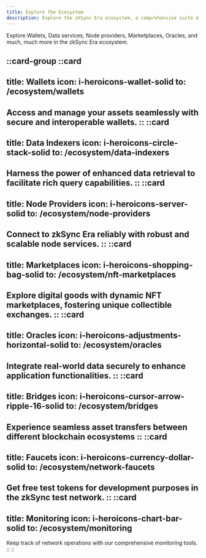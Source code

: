 ```yaml
---
title: Explore the Ecosystem
description: Explore the zkSync Era ecosystem, a comprehensive suite of services and tools from wallets to marketplaces that empower and enhance your experience.
---
```


Explore Wallets, Data services, Node providers, Marketplaces, Oracles, and much, much more
in the zkSync Era ecosystem.

::card-group
  ::card
  ---
  title: Wallets
  icon: i-heroicons-wallet-solid
  to: /ecosystem/wallets
  ---
  Access and manage your assets seamlessly with secure and interoperable wallets.
  ::
  ::card
  ---
  title: Data Indexers
  icon: i-heroicons-circle-stack-solid
  to: /ecosystem/data-indexers
  ---
  Harness the power of enhanced data retrieval to facilitate rich query capabilities.
  ::
  ::card
  ---
  title: Node Providers
  icon: i-heroicons-server-solid
  to: /ecosystem/node-providers
  ---
  Connect to zkSync Era reliably with robust and scalable node services.
  ::
  ::card
  ---
  title: Marketplaces
  icon: i-heroicons-shopping-bag-solid
  to: /ecosystem/nft-marketplaces
  ---
  Explore digital goods with dynamic NFT marketplaces, fostering unique collectible exchanges.
  ::
  ::card
  ---
  title: Oracles
  icon: i-heroicons-adjustments-horizontal-solid
  to: /ecosystem/oracles
  ---
  Integrate real-world data securely to enhance application functionalities.
  ::
  ::card
  ---
  title: Bridges
  icon: i-heroicons-cursor-arrow-ripple-16-solid
  to: /ecosystem/bridges
  ---
  Experience seamless asset transfers between different blockchain ecosystems
  ::
  ::card
  ---
  title: Faucets
  icon: i-heroicons-currency-dollar-solid
  to: /ecosystem/network-faucets
  ---
  Get free test tokens for development purposes in the zkSync test network.
  ::
  ::card
  ---
  title: Monitoring
  icon: i-heroicons-chart-bar-solid
  to: /ecosystem/monitoring
  ---
  Keep track of network operations with our comprehensive monitoring tools.
  ::
::
